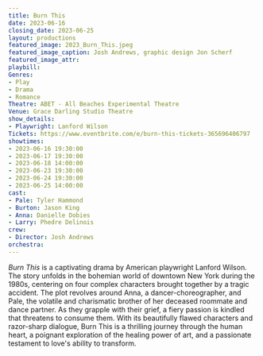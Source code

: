 ```yaml
---
title: Burn This
date: 2023-06-16
closing_date: 2023-06-25
layout: productions
featured_image: 2023_Burn_This.jpeg
featured_image_caption: Josh Andrews, graphic design Jon Scherf
featured_image_attr:
playbill:
Genres:
- Play
- Drama
- Romance
Theatre: ABET - All Beaches Experimental Theatre
Venue: Grace Darling Studio Theatre
show_details:
- Playwright: Lanford Wilson
Tickets: https://www.eventbrite.com/e/burn-this-tickets-365696406797
showtimes:
- 2023-06-16 19:30:00
- 2023-06-17 19:30:00
- 2023-06-18 14:00:00
- 2023-06-23 19:30:00
- 2023-06-24 19:30:00
- 2023-06-25 14:00:00
cast:
- Pale: Tyler Hammond
- Burton: Jason King
- Anna: Danielle Dobies
- Larry: Phedre Delinois
crew:
- Director: Josh Andrews
orchestra:
---
```

*Burn This* is a captivating drama by American playwright Lanford Wilson. The story unfolds in the bohemian world of downtown New York during the 1980s, centering on four complex characters brought together by a tragic accident. The plot revolves around Anna, a dancer-choreographer, and Pale, the volatile and charismatic brother of her deceased roommate and dance partner. As they grapple with their grief, a fiery passion is kindled that threatens to consume them. With its beautifully flawed characters and razor-sharp dialogue, Burn This is a thrilling journey through the human heart, a poignant exploration of the healing power of art, and a passionate testament to love's ability to transform. 